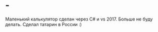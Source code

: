 # -
Маленький калькулятор сделан через C# и vs 2017. Больше не буду делать. Сделал татарин в России :)
